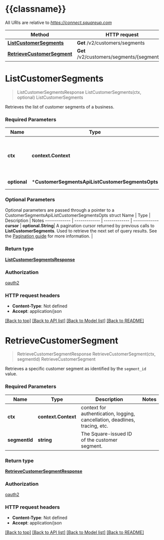# {{classname}}

All URIs are relative to *https://connect.squareup.com*

Method | HTTP request | Description
------------- | ------------- | -------------
[**ListCustomerSegments**](CustomerSegmentsApi.md#ListCustomerSegments) | **Get** /v2/customers/segments | ListCustomerSegments
[**RetrieveCustomerSegment**](CustomerSegmentsApi.md#RetrieveCustomerSegment) | **Get** /v2/customers/segments/{segment_id} | RetrieveCustomerSegment

# **ListCustomerSegments**
> ListCustomerSegmentsResponse ListCustomerSegments(ctx, optional)
ListCustomerSegments

Retrieves the list of customer segments of a business.

### Required Parameters

Name | Type | Description  | Notes
------------- | ------------- | ------------- | -------------
 **ctx** | **context.Context** | context for authentication, logging, cancellation, deadlines, tracing, etc.
 **optional** | ***CustomerSegmentsApiListCustomerSegmentsOpts** | optional parameters | nil if no parameters

### Optional Parameters
Optional parameters are passed through a pointer to a CustomerSegmentsApiListCustomerSegmentsOpts struct
Name | Type | Description  | Notes
------------- | ------------- | ------------- | -------------
 **cursor** | **optional.String**| A pagination cursor returned by previous calls to __ListCustomerSegments__. Used to retrieve the next set of query results.  See the [Pagination guide](https://developer.squareup.com/docs/docs/working-with-apis/pagination) for more information. | 

### Return type

[**ListCustomerSegmentsResponse**](ListCustomerSegmentsResponse.md)

### Authorization

[oauth2](../README.md#oauth2)

### HTTP request headers

 - **Content-Type**: Not defined
 - **Accept**: application/json

[[Back to top]](#) [[Back to API list]](../README.md#documentation-for-api-endpoints) [[Back to Model list]](../README.md#documentation-for-models) [[Back to README]](../README.md)

# **RetrieveCustomerSegment**
> RetrieveCustomerSegmentResponse RetrieveCustomerSegment(ctx, segmentId)
RetrieveCustomerSegment

Retrieves a specific customer segment as identified by the `segment_id` value.

### Required Parameters

Name | Type | Description  | Notes
------------- | ------------- | ------------- | -------------
 **ctx** | **context.Context** | context for authentication, logging, cancellation, deadlines, tracing, etc.
  **segmentId** | **string**| The Square-issued ID of the customer segment. | 

### Return type

[**RetrieveCustomerSegmentResponse**](RetrieveCustomerSegmentResponse.md)

### Authorization

[oauth2](../README.md#oauth2)

### HTTP request headers

 - **Content-Type**: Not defined
 - **Accept**: application/json

[[Back to top]](#) [[Back to API list]](../README.md#documentation-for-api-endpoints) [[Back to Model list]](../README.md#documentation-for-models) [[Back to README]](../README.md)

